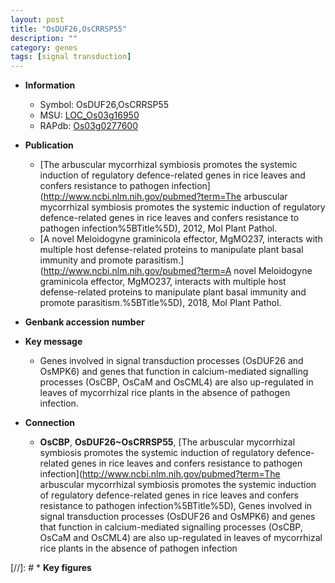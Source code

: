 ```yaml
---
layout: post
title: "OsDUF26,OsCRRSP55"
description: ""
category: genes
tags: [signal transduction]
---
```


* **Information**  
    + Symbol: OsDUF26,OsCRRSP55  
    + MSU: [LOC_Os03g16950](http://rice.uga.edu/cgi-bin/ORF_infopage.cgi?orf=LOC_Os03g16950)  
    + RAPdb: [Os03g0277600](https://rapdb.dna.affrc.go.jp/locus/?name=Os03g0277600)  

* **Publication**  
    + [The arbuscular mycorrhizal symbiosis promotes the systemic induction of regulatory defence-related genes in rice leaves and confers resistance to pathogen infection](http://www.ncbi.nlm.nih.gov/pubmed?term=The arbuscular mycorrhizal symbiosis promotes the systemic induction of regulatory defence-related genes in rice leaves and confers resistance to pathogen infection%5BTitle%5D), 2012, Mol Plant Pathol.
    + [A novel Meloidogyne graminicola effector, MgMO237, interacts with multiple host defense-related proteins to manipulate plant basal immunity and promote parasitism.](http://www.ncbi.nlm.nih.gov/pubmed?term=A novel Meloidogyne graminicola effector, MgMO237, interacts with multiple host defense-related proteins to manipulate plant basal immunity and promote parasitism.%5BTitle%5D), 2018, Mol Plant Pathol.

* **Genbank accession number**  

* **Key message**  
    + Genes involved in signal transduction processes (OsDUF26 and OsMPK6) and genes that function in calcium-mediated signalling processes (OsCBP, OsCaM and OsCML4) are also up-regulated in leaves of mycorrhizal rice plants in the absence of pathogen infection.

* **Connection**  
    + __OsCBP__, __OsDUF26~OsCRRSP55__, [The arbuscular mycorrhizal symbiosis promotes the systemic induction of regulatory defence-related genes in rice leaves and confers resistance to pathogen infection](http://www.ncbi.nlm.nih.gov/pubmed?term=The arbuscular mycorrhizal symbiosis promotes the systemic induction of regulatory defence-related genes in rice leaves and confers resistance to pathogen infection%5BTitle%5D), Genes involved in signal transduction processes (OsDUF26 and OsMPK6) and genes that function in calcium-mediated signalling processes (OsCBP, OsCaM and OsCML4) are also up-regulated in leaves of mycorrhizal rice plants in the absence of pathogen infection

[//]: # * **Key figures**  


